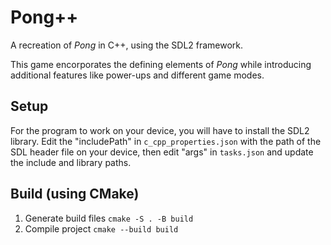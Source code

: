 # Pong++
A recreation of _Pong_ in C++, using the SDL2 framework.

This game encorporates the defining elements of _Pong_ while introducing additional features like power-ups and different game modes.
## Setup
For the program to work on your device, you will have to install the SDL2 library. Edit the "includePath" in `c_cpp_properties.json` with the path of the SDL header file on your device, then edit "args" in `tasks.json` and update the include and library paths.

## Build (using CMake)
1. Generate build files `cmake -S . -B build`
2. Compile project `cmake --build build`
